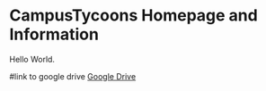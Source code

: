 # CampusTycoons Homepage and Information

Hello World.

#link to google drive
<a href="https://drive.google.com/drive/u/0/folders/1L6UOYRRj4aPvws7LvPctX814vb00CaBg"> Google Drive </a>
